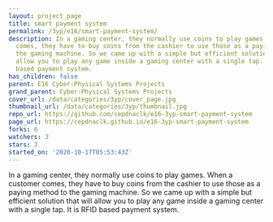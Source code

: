 ```yaml
---
layout: project_page
title: smart payment system
permalink: /3yp/e16/smart-payment-system/
description: In a gaming center, they normally use coins to play games. When a customer
  comes, they have to buy coins from the cashier to use those as a paying method to
  the gaming machine. So we came up with a simple but efficient solution that will
  allow you to play any game inside a gaming center with a single tap. It is RFID
  based payment system.
has_children: false
parent: E16 Cyber-Physical Systems Projects
grand_parent: Cyber-Physical Systems Projects
cover_url: /data/categories/3yp/cover_page.jpg
thumbnail_url: /data/categories/3yp/thumbnail.jpg
repo_url: https://github.com/cepdnaclk/e16-3yp-smart-payment-system
page_url: https://cepdnaclk.github.io/e16-3yp-smart-payment-system
forks: 6
watchers: 3
stars: 3
started_on: '2020-10-17T05:53:43Z'
---
```


In a gaming center, they normally use coins to play games. When a customer comes, they have to buy coins from the cashier to use those as a paying method to the gaming machine. So we came up with a simple but efficient solution that will allow you to play any game inside a gaming center with a single tap. It is RFID based payment system.